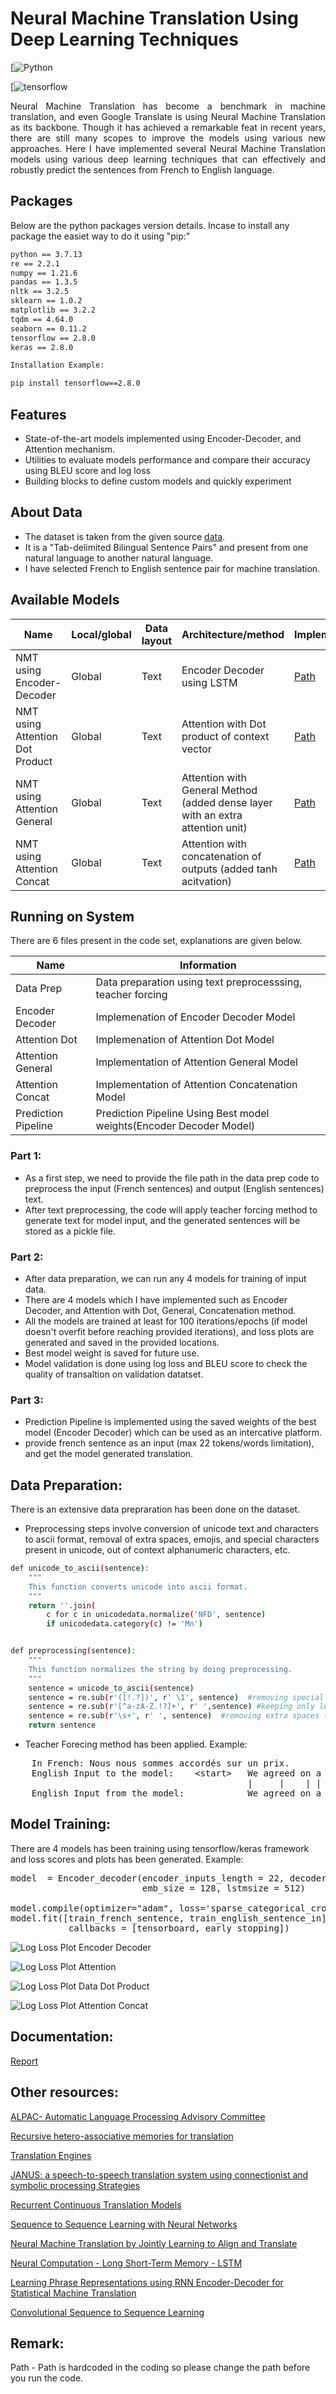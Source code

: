 # Neural Machine Translation Using Deep Learning Techniques

[![Python](https://pypi.org/project/tensorflow/2.8.0/)

[![tensorflow](https://pypi.org/project/tensorflow/2.8.0/)



<p align="justify">
    Neural Machine Translation has become a benchmark in machine translation, and even Google Translate is using Neural Machine Translation as its backbone. Though it has achieved a remarkable feat in recent years, there are still many scopes to improve the models using various new approaches. Here I have implemented several Neural Machine Translation models using various deep learning techniques that can effectively and robustly predict the sentences from French to English language.
</p>

## Packages

Below are the python packages version details. Incase to install any package the easiet way to do it using "pip:"

```bash
python == 3.7.13
re == 2.2.1       
numpy == 1.21.6       
pandas == 1.3.5        
nltk == 3.2.5
sklearn == 1.0.2
matplotlib == 3.2.2
tqdm == 4.64.0
seaborn == 0.11.2
tensorflow == 2.8.0
keras == 2.8.0

Installation Example:

pip install tensorflow==2.8.0
```

## Features

* State-of-the-art models implemented using Encoder-Decoder, and Attention mechanism.
* Utilities to evaluate models performance and compare their accuracy using BLEU score and log loss
* Building blocks to define custom models and quickly experiment

## About Data

* The dataset is taken from the given source [data](http://www.manythings.org/anki/).
* It is a "Tab-delimited Bilingual Sentence Pairs" and present from one natural language to another natural language.
* I have selected French to English sentence pair for machine translation.

## Available Models

Name                             | Local/global | Data layout              | Architecture/method | Implementation 
---------------------------------|--------------|--------------------------|---------------------|----------------
NMT using Encoder-Decoder        | Global       | Text                     | Encoder Decoder using LSTM | [Path](https://github.com/mofasa-20/Neural-Machine-Translation-Using-Deep-Learning-Techniques/blob/main/Codes/02_encoder_decoder_model.py)|
NMT using Attention Dot Product  | Global       | Text                     | Attention with Dot product of context vector | [Path](https://github.com/mofasa-20/Neural-Machine-Translation-Using-Deep-Learning-Techniques/blob/main/Codes/03_attention_dot.py)|
NMT using Attention General      | Global       | Text                     | Attention with General Method (added dense layer with an extra attention unit) | [Path](https://github.com/mofasa-20/Neural-Machine-Translation-Using-Deep-Learning-Techniques/blob/main/Codes/04_attention_general.py)|
NMT using Attention Concat       | Global       | Text                     | Attention with concatenation of outputs (added tanh acitvation) | [Path](https://github.com/mofasa-20/Neural-Machine-Translation-Using-Deep-Learning-Techniques/blob/main/Codes/05_attention_concat.py)|

## Running on System

There are 6 files present in the code set, explanations are given below.


Name                             | Information  | 
---------------------------------|--------------|
Data Prep       | Data preparation using text preprocesssing, teacher forcing |
Encoder Decoder          | Implemenation of Encoder Decoder Model | 
Attention Dot            | Implemenation of Attention Dot Model |
Attention General              | Implementation of Attention General Model |
Attention Concat              | Implementation of Attention Concatenation Model |
Prediction Pipeline          | Prediction Pipeline Using Best model weights(Encoder Decoder Model)|

<p align="justify">

### Part 1:
* As a first step, we need to provide the file path in the data prep code to preprocess the input (French sentences) and output (English sentences) text. 
* After text preprocessing, the code will apply teacher forcing method to generate text for model input, and the generated sentences will be stored as a pickle file.
    
### Part 2:
* After data preparation, we can run any 4 models for training of input data. 
* There are 4 models which I have implemented such as Encoder Decoder, and Attention with Dot, General, Concatenation method. 
* All the models are trained at least for 100 iterations/epochs (if model doesn't overfit before reaching provided iterations), and loss plots are generated and saved in the provided locations.
* Best model weight is saved for future use.
* Model validation is done using log loss and BLEU score to check the quality of transaltion on validation datatset.
    
### Part 3:
* Prediction Pipeline is implemented using the saved weights of the best model (Encoder Decoder) which can be used as an intercative platform. 
* provide  french sentence as an input (max 22 tokens/words limitation), and get the model generated translation.
</p>

## Data Preparation:

There is an extensive data prepraration has been done on the dataset.

* Preprocessing steps involve conversion of unicode text and characters to ascii format, removal of extra spaces, emojis, and special characters present in unicode, out of context alphanumeric characters, etc.
```bash
def unicode_to_ascii(sentence):
    """
    This function converts unicode into ascii format.
    """
    return ''.join(
        c for c in unicodedata.normalize('NFD', sentence)
        if unicodedata.category(c) != 'Mn')


def preprocessing(sentence):
    """
    This function normalizes the string by doing preprocessing.
    """
    sentence = unicode_to_ascii(sentence)
    sentence = re.sub(r'([!.?])', r' \1', sentence)  #removing special character
    sentence = re.sub(r'[^a-zA-Z.!?]+', r' ',sentence) #keeping only letters and words
    sentence = re.sub(r'\s+', r' ', sentence)  #removing extra spaces to avoid treating as a sentence
    return sentence
```



* Teacher Forecing method has been applied. Example:
<pre>
    In French: Nous nous sommes accordés sur un prix.
    English Input to the model:    &lt;start>   We agreed on a price	
                                             |     |    | |   |
    English Input from the model:            We agreed on a price	&lt;end>
</pre>

## Model Training:

There are 4 models has been training using tensorflow/keras framework and loss scores and plots has been generated.
Example:

<pre>
model  = Encoder_decoder(encoder_inputs_length = 22, decoder_inputs_length = 22, input_vocab_size = 23492, output_vocab_size = 14544,
                         emb_size = 128, lstmsize = 512)

model.compile(optimizer="adam", loss='sparse_categorical_crossentropy')
model.fit([train_french_sentence, train_english_sentence_in], train_english_sentence_out, batch_size = 1024, epochs=100, 
           callbacks = [tensorboard, early_stopping])
</pre>

![Log Loss Plot Encoder Decoder](https://github.com/mofasa-20/Neural-Machine-Translation-Using-Deep-Learning-Techniques/blob/main/Report/LL-Encoder.JPG)

![Log Loss Plot Attention](https://github.com/mofasa-20/Neural-Machine-Translation-Using-Deep-Learning-Techniques/blob/main/Report/Attention%20model.JPG)

![Log Loss Plot Data Dot Product](https://github.com/mofasa-20/Neural-Machine-Translation-Using-Deep-Learning-Techniques/blob/main/Report/LL-Data%20Dot.JPG)

![Log Loss Plot Attention Concat](https://github.com/mofasa-20/Neural-Machine-Translation-Using-Deep-Learning-Techniques/blob/main/Report/Attention%20model%20concat.JPG)

## Documentation:

[Report](https://github.com/mofasa-20/Neural-Machine-Translation-Using-Deep-Learning-Techniques/blob/main/Report/DS8013_Project_Report_Mohammed_Abdul_Faheem.pdf)

## Other resources:

[ALPAC- Automatic Language Processing Advisory Committee](https://en.wikipedia.org/wiki/ALPAC)

[Recursive hetero-associative memories for translation](https://citeseerx.ist.psu.edu/viewdoc/download?doi=10.1.1.43.1968&rep=rep1&type=pdf)

[Translation Engines](https://www.academia.edu/5965803/Translation_Engines_Techniques_for_Machine_Translation_Arturo_Trujillo_Springer_Verlag_Applied_Computing_Heidelberg_1999_ISBN_1_85233_057_0111)

[JANUS: a speech-to-speech translation system using connectionist and symbolic processing Strategies](https://isl.anthropomatik.kit.edu/downloads/CP_1991_JANUS-_A_Speech-to-Speech_Translation_System_Using_Connectionist_and_Symbolic_Processing_Strategies(1).pdf)

[Recurrent Continuous Translation Models](https://aclanthology.org/D13-1176/)

[Sequence to Sequence Learning with Neural Networks](https://proceedings.neurips.cc/paper/2014/file/a14ac55a4f27472c5d894ec1c3c743d2-Paper.pdf)

[Neural Machine Translation by Jointly Learning to Align and Translate](https://arxiv.org/abs/1409.0473#)

[Neural Computation - Long Short-Term Memory - LSTM ](https://direct.mit.edu/neco/article-abstract/9/8/1735/6109/Long-Short-Term-Memory?redirectedFrom=fulltext)

[Learning Phrase Representations using RNN Encoder-Decoder for Statistical Machine Translation](https://arxiv.org/abs/1406.1078)

[Convolutional Sequence to Sequence Learning](https://arxiv.org/abs/1705.03122)


## Remark:
Path - Path is hardcoded in the coding so please change the path before you run the code.


